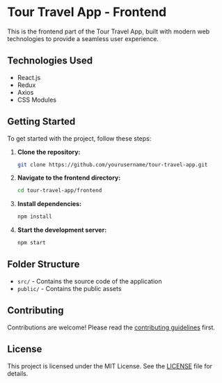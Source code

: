 # Tour Travel App - Frontend

This is the frontend part of the Tour Travel App, built with modern web technologies to provide a seamless user experience.

## Technologies Used

- React.js
- Redux
- Axios
- CSS Modules

## Getting Started

To get started with the project, follow these steps:

1. **Clone the repository:**
    ```bash
    git clone https://github.com/yourusername/tour-travel-app.git
    ```

2. **Navigate to the frontend directory:**
    ```bash
    cd tour-travel-app/frontend
    ```

3. **Install dependencies:**
    ```bash
    npm install
    ```

4. **Start the development server:**
    ```bash
    npm start
    ```

## Folder Structure

- `src/` - Contains the source code of the application
- `public/` - Contains the public assets

## Contributing

Contributions are welcome! Please read the [contributing guidelines](../CONTRIBUTING.md) first.

## License

This project is licensed under the MIT License. See the [LICENSE](../LICENSE) file for details.